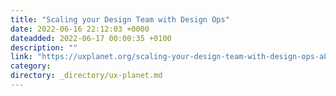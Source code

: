 ```yaml
---
title: "Scaling your Design Team with Design Ops"
date: 2022-06-16 22:12:03 +0000
dateadded: 2022-06-17 00:00:35 +0100
description: ""
link: "https://uxplanet.org/scaling-your-design-team-with-design-ops-a804b3b7ff5a?source=rss----819cc2aaeee0---4"
category:
directory: _directory/ux-planet.md
---
```

